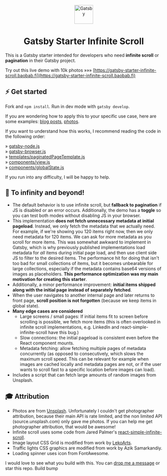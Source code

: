 <p align="center">
  <a href="https://www.gatsbyjs.org">
    <img alt="Gatsby" src="https://www.gatsbyjs.org/monogram.svg" width="60" />
  </a>
</p>
<h1 align="center">
  Gatsby Starter Infinite Scroll
</h1>


This is a Gatsby starter intended for developers who need **infinite scroll** or **pagination** in their Gatsby project. 

Try out this live demo with 10k photos »»» [https://gatsby-starter-infinite-scroll.baobab.fi](https://gatsby-starter-infinite-scroll.baobab.fi)

## :zap: Get started

Fork and `npm install`. Run in dev mode with `gatsby develop`.

If you are wondering how to apply this to your specific use case, here are some examples: [blog posts](https://github.com/baobabKoodaa/blog), [photos](https://github.com/baobabKoodaa/gatsby-starter-photo-book).

If you want to understand how this works, I recommend reading the code in the following order:

» [gatsby-node.js](https://github.com/baobabKoodaa/gatsby-starter-infinite-scroll/blob/master/gatsby-node.js)  
» [gatsby-browser.js](https://github.com/baobabKoodaa/gatsby-starter-infinite-scroll/blob/master/gatsby-browser.js)  
» [templates/paginatedPageTemplate.js](https://github.com/baobabKoodaa/gatsby-starter-infinite-scroll/blob/master/src/templates/paginatedPageTemplate.js)  
» [components/view.js](https://github.com/baobabKoodaa/gatsby-starter-infinite-scroll/blob/master/src/components/view.js)  
» [components/globalState.js](https://github.com/baobabKoodaa/gatsby-starter-infinite-scroll/blob/master/src/components/globalState.js)

If you run into any difficulty, I will be happy to help.

## 🚀 To infinity and beyond!

- The default behavior is to use infinite scroll, but **fallback to pagination** if JS is disabled or an error occurs. Additionally, the demo has a **toggle** so you can test both modes without disabling JS in your browser.
- This implementation **does not fetch unnecessary metadata at initial pageload**. Instead, we only fetch the metadata that we actually need. For example, if we're showing you 120 items right now, then we only need metadata for 120 items. We can ask for more metadata as you scroll for more items. This was somewhat awkward to implement in Gatsby, which is why previously published implementations load metadata for _all_ items during initial page load, and then use client side JS to filter to the desired items. The performance hit for doing that isn't too bad for small collections of items, but it becomes unbearable for large collections, especially if the metadata contains base64 versions of images as placeholders. **This performance optimization was my main motivation for creating this starter**.
- Additionally, a minor performance improvement: **initial items shipped along with the initial page instead of separately fetched**.
- When the user navigates to another internal page and later returns to front page, **scroll position is not forgotten** (because we keep items in global state).
- **Many edge cases are considered**
    - Large screens / small pages: If initial items fit to screen before scrolling is possible, we fetch more items (this is often overlooked in infinite scroll implementations, e.g. LinkedIn and react-simple-infinite-scroll have this bug.)
    - Slow connections: the initial pageload is consistent even before the React component mounts.
    - Metadata fetching: allow fetching multiple pages of metadata concurrently (as opposed to consecutively, which slows the maximum scroll speed. This can be relevant for example when images are cached locally and metadata pages are not, or if the user wants to scroll fast to a specific location before images can load).
- Includes a script that can fetch large amounts of random images from Unsplash.

## 🎓 Attribution

- Photos are from [Unsplash](https://unsplash.com). Unfortunately I couldn't get photographer attribution, because their main API is rate limited, and the non limited API (source.unsplash.com) only gave me photos. If you can help me get photographer attribution, that would be awesome!
- Infinite scroll uses some code from Jared Palmer's [react-simple-infinite-scroll](https://github.com/jaredpalmer/react-simple-infinite-scroll).
- Image layout CSS Grid is modified from work by [LekoArts](https://www.lekoarts.de/).
- Traffic lights CSS graphics are modified from work by Azik Samarkandiy.
- Loading spinner uses icon from FontAwesome.

I would love to see what you build with this. You can [drop me a message](https://blog.baobab.fi/contact) or star this repo.
Build bump
